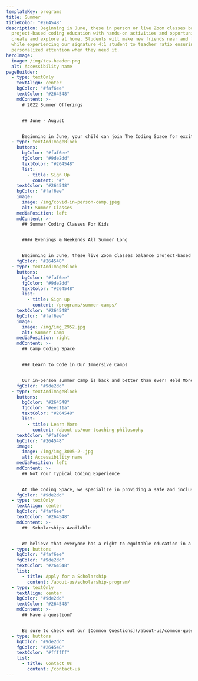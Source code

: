 ```yaml
---
templateKey: programs
title: Summer
titleColor: "#264548"
description: Beginning in June, these in person or live Zoom classes balance
  project-based coding education with hands-on activities and opportunities to
  create and explore at home. Students will make new friends near and far, all
  while experiencing our signature 4:1 student to teacher ratio ensuring
  personalized attention when they need it.
heroImage:
  image: /img/tcs-header.png
  alt: Accessibility name
pageBuilder:
  - type: textOnly
    textAlign: center
    bgColor: "#faf6ee"
    textColor: "#264548"
    mdContent: >-
      # 2022 Summer Offerings


      ## June - August


      Beginning in June, your child can join The Coding Space for exciting opportunties to keep leaerning all summer long. Choose from in person summer camp options or attend classes in-person or online, for ultimate flexibility.  All of our summer offerings ensure students will make new friends near and far, all while experiencing our signature 4:1 student to teacher ratio ensuring personalized attention when they need it.
  - type: textAndImageBlock
    buttons:
      bgColor: "#faf6ee"
      fgColor: "#9de2dd"
      textColor: "#264548"
      list:
        - title: Sign Up
          content: "#"
    textColor: "#264548"
    bgColor: "#faf6ee"
    image:
      image: /img/covid-in-person-camp.jpeg
      alt: Summer Classes
    mediaPosition: left
    mdContent: >-
      ## Summer Coding Classes For Kids


      #### Evenings & Weekends All Summer Long


      Beginning in June, these live Zoom classes balance project-based coding education with hands-on activities and opportunities to create and explore at home. Students will make new friends near and far, all while experiencing our signature 4:1 student to teacher ratio ensuring personalized attention when they need it. Featuring evening and weekend classes, this option is a perfect way for busy kids to continue their coding journey over the summer.
    fgColor: "#264548"
  - type: textAndImageBlock
    buttons:
      bgColor: "#faf6ee"
      fgColor: "#9de2dd"
      textColor: "#264548"
      list:
        - title: Sign up
          content: /programs/summer-camps/
    textColor: "#264548"
    bgColor: "#faf6ee"
    image:
      image: /img/img_2952.jpg
      alt: Summer Camp
    mediaPosition: right
    mdContent: >-
      ## Camp Coding Space


      ### Learn to Code in Our Immersive Camps


      Our in-person summer camp is back and better than ever! Held Monday through Friday throughout the summer on the Upper East Side in NYC and Park Slope, Brooklyn, our camps combine project-based coding, STEM exploration, team-building activities, exciting field trips, and more to create an unforgettable summer experience.
    fgColor: "#9de2dd"
  - type: textAndImageBlock
    buttons:
      bgColor: "#264548"
      fgColor: "#eec11a"
      textColor: "#264548"
      list:
        - title: Learn More
          content: /about-us/our-teaching-philosophy
    textColor: "#faf6ee"
    bgColor: "#264548"
    image:
      image: /img/img_3005-2-.jpg
      alt: Accessibility name
    mediaPosition: left
    mdContent: >-
      ## Not Your Typical Coding Experience


      At The Coding Space, we specialize in providing a safe and inclusive learning environment for kids to have fun, be challenged, and discover their passions. Our teachers never lecture; instead, they ask targeted questions using the Socratic Method to get students thinking and problem solving on their own. By focusing on the development of computational thinking skills, intellectual confidence, self-expression, and independence, our students learn to code while growing as thinkers, learners, and leaders.
    fgColor: "#9de2dd"
  - type: textOnly
    textAlign: center
    bgColor: "#faf6ee"
    textColor: "#264548"
    mdContent: >-
      ##  Scholarships Available


      We believe that everyone has a right to equitable education in a safe and inclusive learning environment and are committed to increasing access to our high quality coding programs. Our scholarship program accounts for 25 percent of the students we teach. Our long-term goal as we work towards educational equity is to reach 50 percent of our students through at-cost and pro-bono services.
  - type: buttons
    bgColor: "#faf6ee"
    fgColor: "#9de2dd"
    textColor: "#264548"
    list:
      - title: Apply for a Scholarship
        content: /about-us/scholarship-program/
  - type: textOnly
    textAlign: center
    bgColor: "#9de2dd"
    textColor: "#264548"
    mdContent: >-
      ## Have a question?


      Be sure to check out our [Common Questions](/about-us/common-questions/). If you still don’t see what you need, reach out to us.
  - type: buttons
    bgColor: "#9de2dd"
    fgColor: "#264548"
    textColor: "#ffffff"
    list:
      - title: Contact Us
        content: /contact-us
---
```

